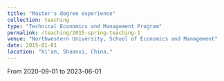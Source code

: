 ```yaml
---
title: "Master's degree experience"
collection: teaching
type: "Technical Economics and Management Program"
permalink: /teaching/2015-spring-teaching-1
venue: "Northwestern University, School of Economics and Management"
date: 2015-01-01
location: "Xi'an, Shaanxi, China."
---
```


From 2020-09-01 to 2023-06-01
